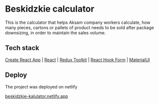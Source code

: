 # Beskidzkie calculator

This is the calculator that helps Aksam company workers calculate, how many pieces, cartons or pallets of product needs to be sold after package downsizing, in order to maintain the sales volume.


## Tech stack

[Create React App](https://github.com/facebook/create-react-app) | 
[React](https://reactjs.org/) | 
[Redux Toolkit](https://redux-toolkit.js.org/) | 
[React Hook Form](https://react-hook-form.com/) | 
[MaterialUI](https://mui.com/)

## Deploy

The project was deployed on netlify

[beskidzkie-kalulator.netlify.app](https://beskidzkie-kalkulator.netlify.app/)
